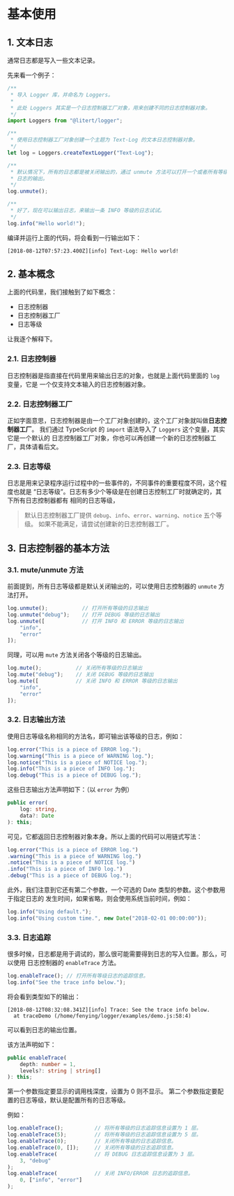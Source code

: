 # 基本使用

## 1. 文本日志

通常日志都是写入一些文本记录。

先来看一个例子：

```ts
/**
 * 导入 Logger 库，并命名为 Loggers。
 *
 * 此处 Loggers 其实是一个日志控制器工厂对象，用来创建不同的日志控制器对象。
 */
import Loggers from "@litert/logger";

/**
 * 使用日志控制器工厂对象创建一个主题为 Text-Log 的文本日志控制器对象。
 */
let log = Loggers.createTextLogger("Text-Log");

/**
 * 默认情况下，所有的日志都是被关闭输出的，通过 unmute 方法可以打开一个或者所有等级的
 * 日志的输出。
 */
log.unmute();

/**
 * 好了，现在可以输出日志，来输出一条 INFO 等级的日志试试。
 */
log.info("Hello world!");
```

编译并运行上面的代码，将会看到一行输出如下：

```
[2018-08-12T07:57:23.400Z][info] Text-Log: Hello world!
```

## 2. 基本概念

上面的代码里，我们接触到了如下概念：

- 日志控制器
- 日志控制器工厂
- 日志等级

让我逐个解释下。

### 2.1. 日志控制器

日志控制器是指直接在代码里用来输出日志的对象，也就是上面代码里面的 `log` 变量，它是
一个仅支持文本输入的日志控制器对象。

### 2.2. 日志控制器工厂

正如字面意思，日志控制器是由一个工厂对象创建的，这个工厂对象就叫做**日志控制器工厂**。
我们通过 TypeScript 的 `import` 语法导入了 `Loggers` 这个变量，其实它是一个默认的
日志控制器工厂对象，你也可以再创建一个新的日志控制器工厂，具体请看后文。

### 2.3. 日志等级

日志是用来记录程序运行过程中的一些事件的，不同事件的重要程度不同，这个程度也就是
“日志等级”。日志有多少个等级是在创建日志控制工厂时就确定的，其下所有日志控制器都有
相同的日志等级，

> 默认日志控制器工厂提供 `debug`、`info`、`error`、`warning`、`notice` 五个等级。
> 如果不能满足，请尝试创建新的日志控制器工厂。

## 3. 日志控制器的基本方法

### 3.1. mute/unmute 方法

前面提到，所有日志等级都是默认关闭输出的，可以使用日志控制器的 `unmute` 方法打开。

```ts
log.unmute();           // 打开所有等级的日志输出
log.unmute("debug");    // 打开 DEBUG 等级的日志输出
log.unmute([            // 打开 INFO 和 ERROR 等级的日志输出
    "info",
    "error"
]);
```

同理，可以用 `mute` 方法关闭各个等级的日志输出。

```ts
log.mute();           // 关闭所有等级的日志输出
log.mute("debug");    // 关闭 DEBUG 等级的日志输出
log.mute([            // 关闭 INFO 和 ERROR 等级的日志输出
    "info",
    "error"
]);
```

### 3.2. 日志输出方法

使用日志等级名称相同的方法名，即可输出该等级的日志，例如：

```ts
log.error("This is a piece of ERROR log.");
log.warning("This is a piece of WARNING log.");
log.notice("This is a piece of NOTICE log.");
log.info("This is a piece of INFO log.");
log.debug("This is a piece of DEBUG log.");
```

这些日志输出方法声明如下：（以 `error` 为例）

```ts
public error(
    log: string,
    data?: Date
): this;
```

可见，它都返回日志控制器对象本身。所以上面的代码可以用链式写法：

```ts
log.error("This is a piece of ERROR log.")
.warning("This is a piece of WARNING log.")
.notice("This is a piece of NOTICE log.")
.info("This is a piece of INFO log.")
.debug("This is a piece of DEBUG log.");
```

此外，我们注意到它还有第二个参数，一个可选的 Date 类型的参数。这个参数用于指定日志的
发生时间，如果省略，则会使用系统当前时间，例如：

```ts
log.info("Using default.");
log.info("Using custom time.", new Date("2018-02-01 00:00:00"));
```

### 3.3. 日志追踪

很多时候，日志都是用于调试的，那么很可能需要得到日志的写入位置。那么，可以使用
日志控制器的 `enableTrace` 方法。

```ts
log.enableTrace(); // 打开所有等级日志的追踪信息。
log.info("See the trace info below.");
```

将会看到类型如下的输出：

```
[2018-08-12T08:32:08.341Z][info] Trace: See the trace info below.
  at traceDemo (/home/fenying/logger/examples/demo.js:58:4)
```

可以看到日志的输出位置。

该方法声明如下：

```ts
public enableTrace(
    depth: number = 1,
    levels?: string | string[]
): this;
```

第一个参数指定要显示的调用栈深度，设置为 0 则不显示。
第二个参数指定要配置的日志等级，默认是配置所有的日志等级。

例如：

```ts
log.enableTrace();          // 将所有等级的日志追踪信息设置为 1 层。
log.enableTrace(5);         // 将所有等级的日志追踪信息设置为 5 层。
log.enableTrace(0);         // 关闭所有等级的日志追踪信息。
log.enableTrace(0, []);     // 关闭所有等级的日志追踪信息。
log.enableTrace(            // 将 DEBUG 日志追踪信息设置为 3 层。
    3, "debug"
);
log.enableTrace(            // 关闭 INFO/ERROR 日志的追踪信息。
    0, ["info", "error"]
);
```
